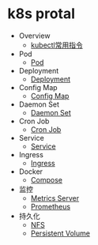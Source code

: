 # k8s protal

- Overview
  * [kubectl常用指令](1-overview/kubectl常用指令.md)
- Pod
  * [Pod](2-pod/pod.md)
- Deployment
  * [Deployment](3-deployment/deployment.md)
- Config Map
  * [Config Map](4-configMap/configMap.md)
- Daemon Set
  * [Daemon Set](5-daemonSet/daemonSet.md)
- Cron Job
  * [Cron Job](7-cronJob/cronJob.md)
- Service
  * [Service](8-service/service.md)
- Ingress
  * [Ingress](9-ingress/ingress.md)
- Docker
  * [Compose](10-docker/docker-compose.md)
- 监控
  * [Metrics Server](14-监控/MetricsServer.md)
  * [Prometheus](14-监控/Prometheus.md)
- 持久化
  * [NFS](15-持久化/NFS.md)
  * [Persistent Volume](15-持久化/PersistentVolume.md)
